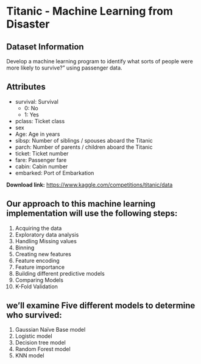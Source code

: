 # Titanic - Machine Learning from Disaster

## Dataset Information

Develop a machine learning program to identify what sorts of people were more likely to survive?” using passenger data.

## Attributes
- survival:	Survival	
    - 0: No 
    - 1: Yes
- pclass: Ticket class	
- sex	
- Age: Age in years	
- sibsp: Number of siblings / spouses aboard the Titanic	
- parch: Number of parents / children aboard the Titanic	
- ticket: Ticket number	
- fare: Passenger fare	
- cabin: Cabin number	
- embarked: Port of Embarkation

**Download link:** https://www.kaggle.com/competitions/titanic/data  

## Our approach to this machine learning implementation will use the following steps:
1.	Acquiring the data
2.	Exploratory data analysis 
3.	Handling Missing values
4.	Binning
5.	Creating new features
6.	Feature encoding
7.	Feature importance
8.	Building different predictive models
9.	Comparing Models
10.	K-Fold Validation


## we’ll examine Five different models to determine who survived: 
1)	Gaussian Naïve Base model
2)	Logistic model
3)	Decision tree model
4)	Random Forest model
5)	KNN model



  

